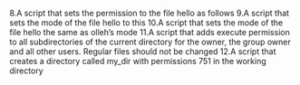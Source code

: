 8.A script that sets the permission to the file hello as follows
9.A script that sets the mode of the file hello to this
10.A script that sets the mode of the file hello the same as olleh’s mode
11.A script that adds execute permission to all subdirectories of the current directory for the owner, the group owner and all other users. Regular files should not be changed
12.A script that creates a directory called my_dir with permissions 751 in the working directory
